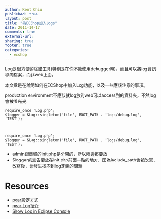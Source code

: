 ```yaml
---
author: Kent Chiu
published: true
layout: post
title: "為ECShop加入Logs"
date: 2011-10-17
comments: true
external-url:
sharing: true
footer: true
categories:
  - ecshop
---
```



Log是很方便的除錯工具(特別是在你不能使用debugger時)，而且可以將log資訊導向檔案，而非web上面。

本文章是在說明如何在ECShop中加入Log功能，以及一些應該注意的事項。

production
environment不應該就log放到web可以access到的資料夾，不然log會被看光光


    require_once 'Log.php';
    $logger = &Log::singleton('file', ROOT_PATH . 'logs/debug.log', 'TEST');



    require_once 'Log.php';
    $logger = &Log::singleton('file', ROOT_PATH . 'logs/debug.log', 'TEST');

-   admin跟商城的init.php是分開的，所以兩邊都要放
-   \$logger的宣告要放在init.php前面一點的地方，因為include\_path會被改寫，改寫後，會發生找不到log定義的問題

Resources
=========

-   [pear設定方式](http://wiki.kent-chiu.com/doku.php?id=php:pear_101 "php:pear_101")
-   [pear
    Log簡介](http://wiki.kent-chiu.com/doku.php?id=php:log_101 "php:log_101")
-   [Show Log in Eclipse
    Console](http://wiki.kent-chiu.com/doku.php?id=php:show_log_in_eclipse_console "php:show_log_in_eclipse_console")

